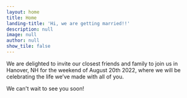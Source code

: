 ```yaml
---
layout: home
title: Home
landing-title: 'Hi, we are getting married!!'
description: null
image: null
author: null
show_tile: false
---
```


<p>We are delighted to invite our closest friends and family to join us in Hanover, NH for the weekend of August 20th 2022, where we will be celebrating the life we’ve made with all of you.</p>

<p>We can't wait to see you soon!</p>